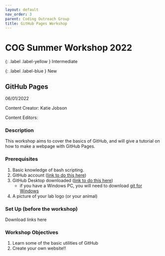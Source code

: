 ```yaml
---
layout: default
nav_order: 3
parent: Coding Outreach Group
title: GitHub Pages Workshop
---
```


# COG Summer Workshop 2022

{: .label .label-yellow } 
Intermediate



{: .label .label-blue }
New
## GitHub Pages
06/01/2022

Content Creator: Katie Jobson

Content Editors:

### Description

This workshop aims to cover the basics of GitHub, and will give a tutorial on how to make a webpage with GitHub Pages.

### Prerequisites

1. Basic knowledge of bash scripting. 
2. GitHub account ([link to do this here](https://github.com/))
3. GitHub Desktop downloaded ([link to do this here](https://desktop.github.com/))
    - if you have a Windows PC, you will need to download [git for Windows](https://gitforwindows.org/)
4. A picture of your lab logo (or your animal)
    
### Set Up (before the workshop)

Download links here

### Workshop Objectives

1. Learn some of the basic utilities of GitHub
2. Create your own website!!

